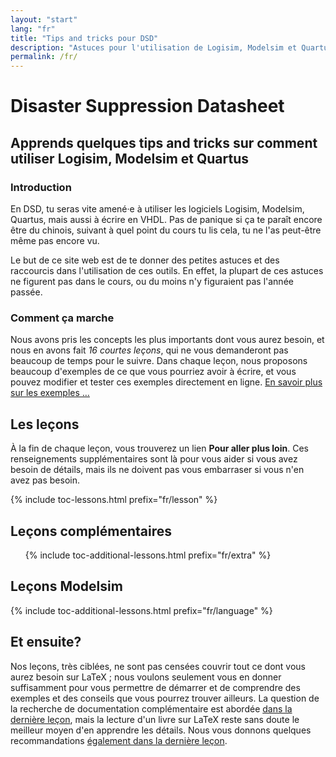 ```yaml
---
layout: "start"
lang: "fr"
title: "Tips and tricks pour DSD"
description: "Astuces pour l'utilisation de Logisim, Modelsim et Quartus, et pour le cours de DSD en général"
permalink: /fr/
---
```


# Disaster Suppression Datasheet

<h2 class="heading__introduction">Apprends quelques tips and tricks sur comment utiliser Logisim, Modelsim et Quartus</h2>

<div
  class="text-columns">
  <section>
    <h3 class="text-columns__heading">Introduction</h3>
    <p>
      En DSD, tu seras vite amené·e à utiliser les logiciels Logisim, Modelsim, Quartus, mais aussi à écrire en VHDL.
      Pas de panique si ça te paraît encore être du chinois, suivant à quel point du cours tu lis cela, tu ne l'as peut-être
      même pas encore vu.
    </p>
    <p>
      Le but de ce site web est de te donner des petites astuces et des raccourcis dans l'utilisation de ces outils. En effet,
      la plupart de ces astuces ne figurent pas dans le cours, ou du moins n'y figuraient pas l'année passée.
    </p>
  </section>
  <section>
    <h3 class="text-columns__heading">Comment ça marche</h3>
      <p>Nous avons pris les concepts les plus importants dont vous aurez besoin,
         et nous en avons fait <em>16 courtes leçons</em>, qui ne vous demanderont
         pas beaucoup de temps pour le suivre. Dans chaque leçon, nous proposons
         beaucoup d'exemples de ce que vous pourriez avoir à écrire, et vous pouvez
         modifier et tester ces exemples directement en ligne.
         <a href="./help#examples">En savoir plus sur les exemples &hellip;</a></p>
  </section>
</div>

<h2 class="heading__toc" id="toc">Les leçons</h2>

<p class="paragraph__toc">À la fin de chaque leçon, vous trouverez un lien <b>Pour aller plus loin</b>. Ces renseignements supplémentaires sont là pour vous aider si vous avez besoin de détails, mais ils ne doivent pas vous embarraser si vous n'en avez pas besoin.</p>

{% include toc-lessons.html prefix="fr/lesson" %}

<h2 class="heading__toc">Leçons complémentaires</h2>
<ul class="lessons-toc">
  {% include toc-additional-lessons.html prefix="fr/extra" %}
</ul>
<h2 class="heading__toc">Leçons Modelsim</h2>
{% include toc-additional-lessons.html prefix="fr/language" %}


## Et ensuite?

Nos leçons, très ciblées, ne sont pas censées couvrir tout ce dont vous aurez besoin sur LaTeX ; nous voulons seulement vous en donner suffisamment pour vous permettre de démarrer et de comprendre des exemples et des conseils que vous pourrez trouver ailleurs. La question de la recherche de documentation complémentaire est abordée [dans la dernière leçon](./lesson-16), mais la lecture d'un livre sur LaTeX reste sans doute le meilleur moyen d'en apprendre les détails. Nous vous donnons quelques recommandations [également dans la dernière leçon](./lesson-16).

